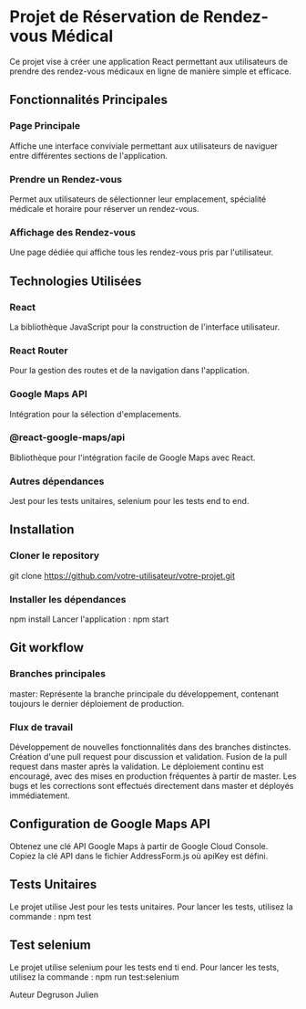 # Projet de Réservation de Rendez-vous Médical 
Ce projet vise à créer une application React permettant aux utilisateurs de prendre des rendez-vous médicaux en ligne de manière simple et efficace.

## Fonctionnalités Principales 
### Page Principale 
Affiche une interface conviviale permettant aux utilisateurs de naviguer entre différentes sections de l'application. 
### Prendre un Rendez-vous 
Permet aux utilisateurs de sélectionner leur emplacement, spécialité médicale et horaire pour réserver un rendez-vous. 
### Affichage des Rendez-vous
Une page dédiée qui affiche tous les rendez-vous pris par l'utilisateur. 

## Technologies Utilisées 
### React 
La bibliothèque JavaScript pour la construction de l'interface utilisateur.
### React Router 
Pour la gestion des routes et de la navigation dans l'application.
### Google Maps API 
Intégration pour la sélection d'emplacements.
### @react-google-maps/api 
Bibliothèque pour l'intégration facile de Google Maps avec React. 
### Autres dépendances 
Jest pour les tests unitaires, selenium pour les tests end to end.

## Installation 
### Cloner le repository 
git clone https://github.com/votre-utilisateur/votre-projet.git 
### Installer les dépendances
npm install Lancer l'application : npm start

## Git workflow 
### Branches principales
master: Représente la branche principale du développement, contenant toujours le dernier déploiement de production. 
### Flux de travail
Développement de nouvelles fonctionnalités dans des branches distinctes. Création d'une pull request pour discussion et validation. Fusion de la pull request dans master après la validation. Le déploiement continu est encouragé, avec des mises en production fréquentes à partir de master. Les bugs et les corrections sont effectués directement dans master et déployés immédiatement.

## Configuration de Google Maps API
Obtenez une clé API Google Maps à partir de Google Cloud Console. Copiez la clé API dans le fichier AddressForm.js où apiKey est défini. 
## Tests Unitaires 
Le projet utilise Jest pour les tests unitaires. Pour lancer les tests, utilisez la commande : npm test

## Test selenium 
Le projet utilise selenium pour les tests end ti end. Pour lancer les tests, utilisez la commande : npm run test:selenium

Auteur Degruson Julien
